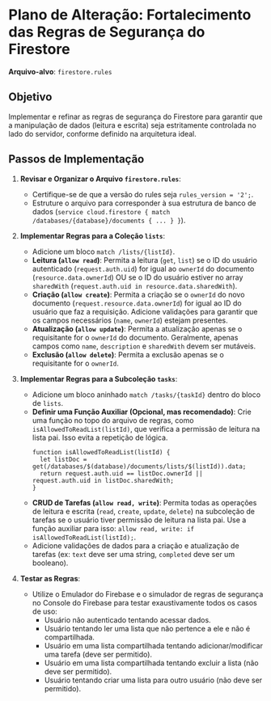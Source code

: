 # Plano de Alteração: Fortalecimento das Regras de Segurança do Firestore

**Arquivo-alvo**: `firestore.rules`

## Objetivo

Implementar e refinar as regras de segurança do Firestore para garantir que a manipulação de dados (leitura e escrita) seja estritamente controlada no lado do servidor, conforme definido na arquitetura ideal.

## Passos de Implementação

1.  **Revisar e Organizar o Arquivo `firestore.rules`**:
    *   Certifique-se de que a versão do rules seja `rules_version = '2';`.
    *   Estruture o arquivo para corresponder à sua estrutura de banco de dados (`service cloud.firestore { match /databases/{database}/documents { ... } }`).

2.  **Implementar Regras para a Coleção `lists`**:
    *   Adicione um bloco `match /lists/{listId}`.
    *   **Leitura (`allow read`)**: Permita a leitura (`get`, `list`) se o ID do usuário autenticado (`request.auth.uid`) for igual ao `ownerId` do documento (`resource.data.ownerId`) OU se o ID do usuário estiver no array `sharedWith` (`request.auth.uid in resource.data.sharedWith`).
    *   **Criação (`allow create`)**: Permita a criação se o `ownerId` do novo documento (`request.resource.data.ownerId`) for igual ao ID do usuário que faz a requisição. Adicione validações para garantir que os campos necessários (`name`, `ownerId`) estejam presentes.
    *   **Atualização (`allow update`)**: Permita a atualização apenas se o requisitante for o `ownerId` do documento. Geralmente, apenas campos como `name`, `description` e `sharedWith` devem ser mutáveis.
    *   **Exclusão (`allow delete`)**: Permita a exclusão apenas se o requisitante for o `ownerId`.

3.  **Implementar Regras para a Subcoleção `tasks`**:
    *   Adicione um bloco aninhado `match /tasks/{taskId}` dentro do bloco de `lists`.
    *   **Definir uma Função Auxiliar (Opcional, mas recomendado)**: Crie uma função no topo do arquivo de regras, como `isAllowedToReadList(listId)`, que verifica a permissão de leitura na lista pai. Isso evita a repetição de lógica.
        ```rules
        function isAllowedToReadList(listId) {
          let listDoc = get(/databases/$(database)/documents/lists/$(listId)).data;
          return request.auth.uid == listDoc.ownerId || request.auth.uid in listDoc.sharedWith;
        }
        ```
    *   **CRUD de Tarefas (`allow read, write`)**: Permita todas as operações de leitura e escrita (`read`, `create`, `update`, `delete`) na subcoleção de tarefas se o usuário tiver permissão de leitura na lista pai. Use a função auxiliar para isso: `allow read, write: if isAllowedToReadList(listId);`.
    *   Adicione validações de dados para a criação e atualização de tarefas (ex: `text` deve ser uma string, `completed` deve ser um booleano).

4.  **Testar as Regras**:
    *   Utilize o Emulador do Firebase e o simulador de regras de segurança no Console do Firebase para testar exaustivamente todos os casos de uso:
        *   Usuário não autenticado tentando acessar dados.
        *   Usuário tentando ler uma lista que não pertence a ele e não é compartilhada.
        *   Usuário em uma lista compartilhada tentando adicionar/modificar uma tarefa (deve ser permitido).
        *   Usuário em uma lista compartilhada tentando excluir a lista (não deve ser permitido).
        *   Usuário tentando criar uma lista para outro usuário (não deve ser permitido).